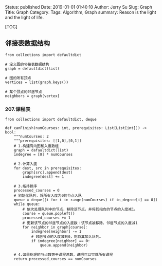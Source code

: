 Status: published
Date: 2019-01-01 01:40:10
Author: Jerry Su
Slug: Graph
Title: Graph
Category: 
Tags: Algorithm, Graph
summary: Reason is the light and the light of life.

[TOC]

## 邻接表数据结构

```
from collections import defaultdict

# 定义图的邻接表数据结构
graph = defaultdict(list)

# 图的所有顶点
vertices = list(graph.keys())

# 某个顶点的邻居节点
neighbors = graph[vertex]
```

### 207.课程表

```
from collections import defaultdict, deque

def canFinish(numCourses: int, prerequisites: List[List[int]]) -> bool:
    """numCourses: 2
    """prerequisites: [[1,0],[0,1]]
    # 1.构建有向图和入度数组
    graph = dafaultdict(list)
    indegree = [0] * numCourses

    # 2.计算入度
    for dest, src in prerequisites:
        graph[src].append(dest)
        indegree[dest] += 1

    # 3.拓扑排序
    processed_courses = 0
    # 初始化队列，将所有入度为0的节点入队
    queue = deque([i for i in range(numCourses) if in_degree[i] == 0])
    while queue:
        # 依次处理队列中的节点，移除该节点，并将其指向的节点的入度减1。
        course = queue.popleft()
        processed_courses += 1
        # 更新该节点的邻居节点的入度数：该节点被移除，邻居节点的入度减1
        for neighbor in graph[course]:
            indegree[neighbor] -= 1
            # 邻居节点的入度减到0，则将其加入队列。
            if indegree[neighbor] == 0:
                queue.append(neighbor)

    # 4.如果处理的节点数等于课程总数，说明可以完成所有课程
    return processed_courses == numCourses
```